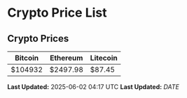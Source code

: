# Crypto Price List

## Crypto Prices
| Bitcoin | Ethereum | Litecoin |
| ------- | -------- | -------- |
| $104932 | $2497.98 | $87.45 |
**Last Updated:** 2025-06-02 04:17 UTC
**Last Updated:** $DATE$
